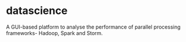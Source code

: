 # datascience
A GUI-based platform to analyse the performance of parallel processing frameworks- Hadoop, Spark and Storm.
